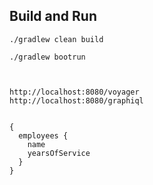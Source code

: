 ## Build and Run
```access transformers
./gradlew clean build

./gradlew bootrun


```


```access transformers

http://localhost:8080/voyager
http://localhost:8080/graphiql


{
  employees {
    name
    yearsOfService
  }
}



```
